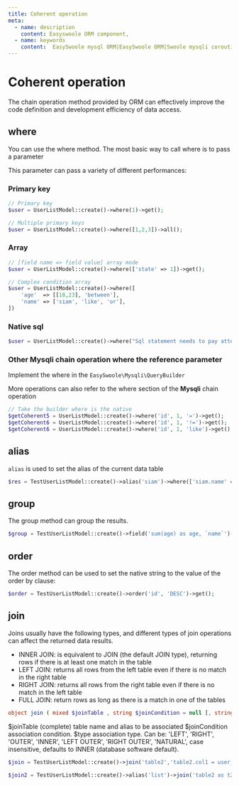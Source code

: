 ```yaml
---
title: Coherent operation
meta:
  - name: description
    content: Easyswoole ORM component,
  - name: keywords
    content:  EasySwoole mysql ORM|EasySwoole ORM|Swoole mysqli coroutine client|swoole ORM|Coherent operation
---
```



# Coherent operation

The chain operation method provided by ORM can effectively improve the code definition and development efficiency of data access.

## where

You can use the where method. The most basic way to call where is to pass a parameter

This parameter can pass a variety of different performances:

### Primary key

```php
// Primary key
$user = UserListModel::create()->where(1)->get();

// Multiple primary keys
$user = UserListModel::create()->where([1,2,3])->all();
```

### Array

```php
// [field name => field value] array mode
$user = UserListModel::create()->where(['state' => 1])->get();

// Complex condition array
$user = UserListModel::create()->where([
    'age'  => [[18,23], 'between'],
    'name' => ['siam', 'like', 'or'],
])
```

### Native sql

```php
$user = UserListModel::create()->where("Sql statement needs to pay attention to the injection risk")->get();
```

### Other **Mysqli** chain operation where the reference parameter

Implement the where in the `EasySwoole\Mysqli\QueryBuilder`

More operations can also refer to the where section of the **Mysqli** chain operation

```php
// Take the builder where is the native
$getCoherent5 = UserListModel::create()->where('id', 1, '=')->get();
$getCoherent6 = UserListModel::create()->where('id', 1, '!=')->get();
$getCoherent6 = UserListModel::create()->where('id', 1, 'like')->get();
```

## alias

`alias` is used to set the alias of the current data table

```php
$res = TestUserListModel::create()->alias('siam')->where(['siam.name' => 'test'])->all();
```

## group

The group method can group the results.

```php
$group = TestUserListModel::create()->field('sum(age) as age, `name`')->group('name')->all(null);
```

## order

The order method can be used to set the native string to the value of the order by clause:

```php
$order = TestUserListModel::create()->order('id', 'DESC')->get();
```

## join

Joins usually have the following types, and different types of join operations can affect the returned data results.

- INNER JOIN: is equivalent to JOIN (the default JOIN type), returning rows if there is at least one match in the table
- LEFT JOIN: returns all rows from the left table even if there is no match in the right table
- RIGHT JOIN: returns all rows from the right table even if there is no match in the left table
- FULL JOIN: return rows as long as there is a match in one of the tables

```php
object join ( mixed $joinTable , string $joinCondition = null [, string $type = 'INNER'] )
```

$joinTable (complete) table name and alias to be associated
$joinCondition association condition.
$type association type. Can be: 'LEFT', 'RIGHT', 'OUTER', 'INNER', 'LEFT OUTER', 'RIGHT OUTER', 'NATURAL', case insensitive, defaults to INNER (database software default).

```php
$join = TestUserListModel::create()->join('table2','table2.col1 = user_list.col2')->get();

$join2 = TestUserListModel::create()->alias('list')->join('table2 as t2','t2.col1 = list.col2')->get();
```